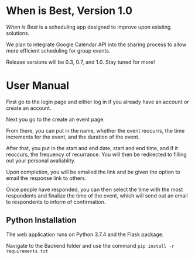 # When is Best, Version 1.0
_When is Best_ is a scheduling app designed to improve upon existing solutions.

We plan to integrate Google Calendar API into the sharing process to allow more efficient scheduling for group events.

Release versions will be 0.3, 0.7, and 1.0. Stay tuned for more!

# User Manual
First go to the login page and either log in if you already have an account or create an account.

Next you go to the create an event page.

From there, you can put in the name, whether the event reocurrs, the time increments for the event, and the duration of the event.

After that, you put in the start and end date, start and end time, and if it reoccurs, the frequency of recurrance. You will then be redirected to filling out your personal avaliablity. 

Upon completion, you will be emailed the link and be given the option to email the response link to others.

Once people have responded, you can then select the time with the most respondents and finalize the time of the event, which will send out an email to respondents to inform of confirmation.

## Python Installation
The web application runs on Python 3.7.4 and the Flask package.

Navigate to the Backend folder and use the command `pip install -r requirements.txt`


